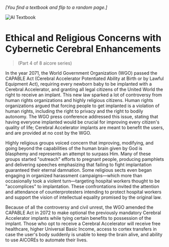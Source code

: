 *[You find a textbook and flip to a random page.]*

![AI Textbook](/resources/lore/textbookAI440.png)
# Ethical and Religious Concerns with Cybernetic Cerebral Enhancements
> (Part 4 of 8 aicore series)

In the year 2071, the World Government Organization (WGO) passed the CAPABLE Act (Cerebral Accelerator Potentiated Ability at Birth or by Lawful Equipment Act), requiring every newborn baby to be implanted with a Cerebral Accelerator, and granting all legal citizens of the United World the right to receive an implant. This new law sparked a lot of controversy from human rights organizations and highly religious citizens. Human rights organizations argued that forcing people to get implanted is a violation of human rights, including the right to privacy and the right to bodily autonomy. The WGO press conference addressed this issue, stating that having everyone implanted would be crucial for improving every citizen's quality of life; Cerebral Accelerator implants are meant to benefit the users, and are provided at no cost by the WGO. 

Highly religious groups voiced concern that improving, modifying, and going beyond the capabilities of the human brain given by God is blasphemy and represents an attempt to surpass Him. Many of these groups started "outreach" efforts to pregnant people, producing pamphlets and delivering speeches emphasizing that failing to fight implantation guaranteed their eternal damnation. Some religious sects even began engaging in organized harassment campaigns—which more than occasionally took a violent turn—targeting hospital workers thought to be "accomplices" to implantation. These confrontations invited the attention and attendance of counterprotesters intending to protect hospital workers and support the vision of intellectual equality promised by the original law.

Because of all the controversy and civil unrest, the WGO amended the CAPABLE Act in 2072 to make optional the previously mandatory Cerebral Accelerator implants while tying certain benefits to possession of the implant. Those who opt to receive a Cerebral Accelerator will receive free healthcare, higher Universal Basic Income, access to cortex transfers in case the user's body suddenly is unable to keep the brain alive, and ability to use AICOREs to automate their lives.
